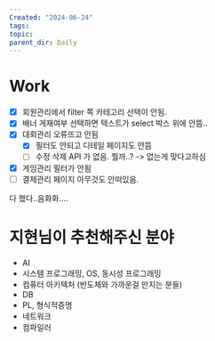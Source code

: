 ```yaml
---
Created: "2024-06-24"
tags: 
topic: 
parent_dir: Daily
---
```

# Work
- [x] 회원관리에서 filter 쪽 카테고리 선택이 안됨.    
- [x] 배너 게재여부 선택하면 텍스트가 select 박스 위에 안뜸..  
- [x] 대회관리 오류뜨고 안됨  
	- [x] 필터도 안되고 디테일 페이지도 안뜸
	- [ ] 수정 삭제 API 가 없음. 뭘까..? -> 없는게 맞다고하심
- [x] 게임관리 필터가 안됨
- [ ] 결제관리 페이지 아무것도 안떠있음.

다 했다..음화화....


# 지현님이 추천해주신 분야
- AI
- 시스템 프로그래밍, OS, 동시성 프로그래밍
- 컴퓨터 아키텍처 (반도체와 가까운걸 만지는 분들)
- DB
- PL, 형식적증명
- 네트워크
- 컴파일러
